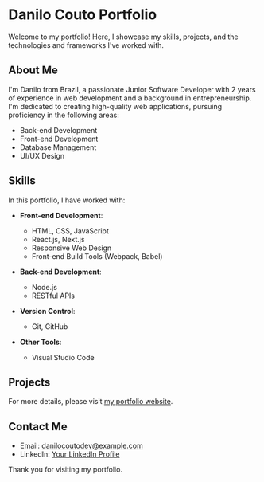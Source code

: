 # Danilo Couto Portfolio

Welcome to my portfolio! Here, I showcase my skills, projects, and the technologies and frameworks I've worked with.

## About Me

I'm Danilo from Brazil, a passionate Junior Software Developer with 2 years of experience in web development and a background in entrepreneurship. I'm dedicated to creating high-quality web applications, pursuing proficiency in the following areas:

- Back-end Development
- Front-end Development
- Database Management
- UI/UX Design

## Skills

In this portfolio, I have worked with:

- **Front-end Development**:
  - HTML, CSS, JavaScript
  - React.js, Next.js
  - Responsive Web Design
  - Front-end Build Tools (Webpack, Babel)

- **Back-end Development**:
  - Node.js
  - RESTful APIs
  

- **Version Control**:
  - Git, GitHub

- **Other Tools**:
  - Visual Studio Code

## Projects

For more details, please visit [my portfolio website](https://danilo-couto-portfolio.vercel.app/).

## Contact Me

- Email: [danilocoutodev@example.com](mailto:danilocoutodev@example.com)
- LinkedIn: [Your LinkedIn Profile](https://www.linkedin.com/in/danilocouto/)

Thank you for visiting my portfolio.
